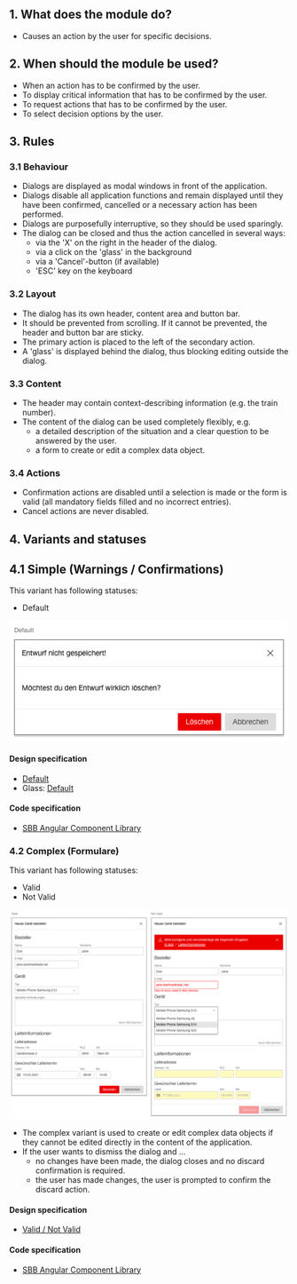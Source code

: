 ## 1. What does the module do?
* Causes an action by the user for specific decisions.


## 2. When should the module be used?
* When an action has to be confirmed by the user.
* To display critical information that has to be confirmed by the user.
* To request actions that has to be confirmed by the user.
* To select decision options by the user.


## 3. Rules

### 3.1 Behaviour
* Dialogs are displayed as modal windows in front of the application.
* Dialogs disable all application functions and remain displayed until they have been confirmed, cancelled or a necessary action has been performed.
* Dialogs are purposefully interruptive, so they should be used sparingly.
* The dialog can be closed and thus the action cancelled in several ways:
    * via the 'X' on the right in the header of the dialog.
    * via a click on the 'glass' in the background
    * via a 'Cancel'-button (if available)
    * 'ESC' key on the keyboard

### 3.2 Layout
* The dialog has its own header, content area and button bar.
* It should be prevented from scrolling. If it cannot be prevented, the header and button bar are sticky.
* The primary action is placed to the left of the secondary action.
* A 'glass' is displayed behind the dialog, thus blocking editing outside the dialog.

### 3.3 Content
* The header may contain context-describing information (e.g. the train number).
* The content of the dialog can be used completely flexibly, e.g.
    * a detailed description of the situation and a clear question to be answered by the user.
    * a form to create or edit a complex data object.

### 3.4 Actions
* Confirmation actions are disabled until a selection is made or the form is valid (all mandatory fields filled and no incorrect entries).
* Cancel actions are never disabled.


## 4. Variants and statuses
## 4.1 Simple (Warnings / Confirmations)
This variant has following statuses:
* Default

![Image of the dialog module in the simple variant](https://raw.githubusercontent.com/sbb-design-systems/design-system-webapp-documentation/master/documentation/modules/dialog/images/Dialog_Simple.png 'class: image')

#### Design specification
* [Default](https://www.sketch.com/s/36ab4f9f-f7f8-436e-9d7e-0f2088e52e04/a/gkVMoM#Inspector)
* Glass: [Default](https://www.sketch.com/s/58b25e4c-bf9c-4f74-973f-503538fcbea2/a/vjRQvb#Inspector)

#### Code specification
* [SBB Angular Component Library](https://sbb-angular.app.sbb.ch/business/components/dialog)

### 4.2 Complex (Formulare)
This variant has following statuses:
* Valid
* Not Valid

![Image of the dialog module in the complex variant](https://raw.githubusercontent.com/sbb-design-systems/design-system-webapp-documentation/master/documentation/modules/dialog/images/Dialog_Complex.png 'class: image')

* The complex variant is used to create or edit complex data objects if they cannot be edited directly in the content of the application.
* If the user wants to dismiss the dialog and ...
    * no changes have been made, the dialog closes and no discard confirmation is required.
    * the user has made changes, the user is prompted to confirm the discard action.

#### Design specification
* [Valid / Not Valid](https://www.sketch.com/s/36ab4f9f-f7f8-436e-9d7e-0f2088e52e04/a/ZOW5MWJ#Inspector)

#### Code specification
* [SBB Angular Component Library](https://sbb-angular.app.sbb.ch/business/components/dialog)
